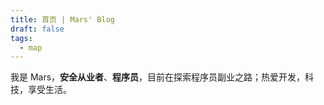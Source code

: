 ```yaml
---
title: 首页 | Mars' Blog
draft: false
tags:
  - map
---
```

 
我是 Mars，**安全从业者**、**程序员**，目前在探索程序员副业之路；热爱开发，科技，享受生活。